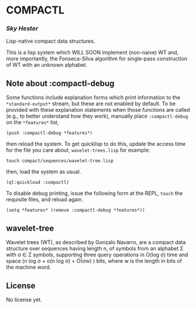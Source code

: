 # COMPACTL
### _Sky Hester_

Lisp-native compact data structures.

This is a lisp system which WILL SOON implement (non-naive) WT and,
more importantly, the Fonseca-Silva algorithm for single-pass
construction of WT with an unknown alphabet.

## Note about :compactl-debug

Some functions include explanation forms which print information to
the `*standard-output*` stream, but these are not enabled by default.
To be provided with these explanation statements when those functions
are called (e.g., to better understand how they work), manually place
`:compactl-debug` on the `*features*` list,

```
(push :compactl-debug *features*)
```

then reload the system.  To get quicklisp to do this, update the
access time for the file you care about, `wavelet-trees.lisp` for
example:

```
touch compact/sequences/wavelet-tree.lisp
```

then, load the system as usual.

```
(ql:quickload :compactl)
```

To disable debug printing, issue the following form at the REPL,
`touch` the requisite files, and reload again.

```
(setq *features* (remove :compactl-debug *features*))
```

## wavelet-tree

Wavelet trees (WT), as described by Gonzalo Navarro, are a compact
data structure over sequences having length n, of symbols from an
alphabet Σ with σ ∈ Z symbols, supporting three query operations in
O(log σ) time and space \(n log σ + o(n log σ) + O(σw) \) bits, where
w is the length in bits of the machine word.

## License

No license yet.

